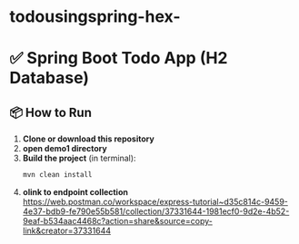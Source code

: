 # todousingspring-hex-
# ✅ Spring Boot Todo App (H2 Database)


## 📦 How to Run

1. **Clone or download this repository**
2. **open demo1 directory**
3. **Build the project** (in terminal):
   ```bash
   mvn clean install
2. **olink to endpoint collection**
   https://web.postman.co/workspace/express-tutorial~d35c814c-9459-4e37-bdb9-fe790e55b581/collection/37331644-1981ecf0-9d2e-4b52-9eaf-b534aac4468c?action=share&source=copy-link&creator=37331644
